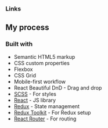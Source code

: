 ### Links

## My process

### Built with

- Semantic HTML5 markup
- CSS custom properties
- Flexbox
- CSS Grid
- Mobile-first workflow
- React Beautiful DnD - Drag and drop
- [SCSS](https://sass-lang.com/) - For styles
- [React](https://reactjs.org/) - JS library
- [Redux](https://redux.js.org/) - State management
- [Redux Toolkit](https://redux-toolkit.js.org/) - For Redux setup
- [React Router](https://reactrouter.com/) - For routing

